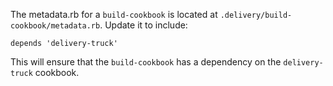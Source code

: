 The metadata.rb for a `build-cookbook` is located at
`.delivery/build-cookbook/metadata.rb`. Update it to include:

```none
depends 'delivery-truck'
```

This will ensure that the `build-cookbook` has a dependency on the
`delivery-truck` cookbook.
